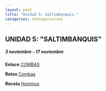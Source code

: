 ```yaml
---
layout: post
title: "Unidad 5: Saltimbanquis."
categories: retosporcursos
---
```



## UNIDAD 5: "SALTIMBANQUIS"

##### *3 noviembre - 17 noviembre*

**Enlace** [COMBAS](https://danieledufis.github.io/comba/combas)

**Retos** [Combas](https://danieledufis.github.io/pdfs/Combas-retos-4.pdf)

**Receta** [Hummus](https://danieledufis.github.io/pdfs/Receta-Hummus.pdf)


[Combas]:../../pdfs/Combas-retos-4.pdf
[Hummus]:../../pdfs/Receta-Hummus.pdf
